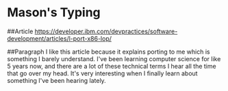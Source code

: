 # Mason's Typing
##Article
https://developer.ibm.com/devpractices/software-development/articles/l-port-x86-lop/

##Paragraph
I like this article because it explains porting to me which is something I barely understand. I've been learning computer science for like 5 years now, and there are a lot of these technical terms I hear all the time that go over my head. It's very interesting when I finally learn about something I've been hearing lately.


